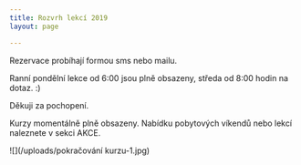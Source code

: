 ```yaml
---
title: Rozvrh lekcí 2019
layout: page

---
```

Rezervace probíhají formou sms nebo mailu.

Ranní pondělní lekce od 6:00 jsou plně obsazeny, středa od 8:00 hodin na dotaz. :)

Děkuji za pochopení.

Kurzy momentálně plně obsazeny. Nabídku pobytových víkendů nebo lekcí naleznete v sekci AKCE.

![](/uploads/pokračování kurzu-1.jpg)
